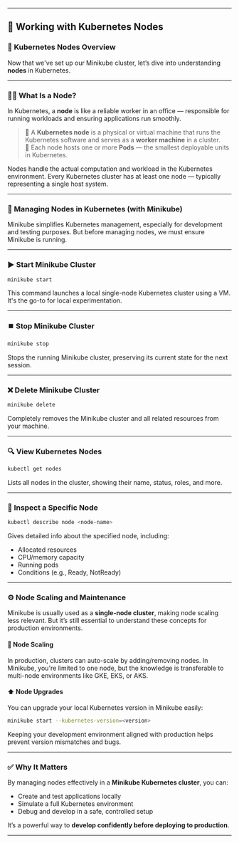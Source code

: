 
---

## 🧱 Working with Kubernetes Nodes

### 🚀 Kubernetes Nodes Overview

Now that we've set up our Minikube cluster, let’s dive into understanding **nodes** in Kubernetes.

---

### 🧑‍💻 What Is a Node?

In Kubernetes, a **node** is like a reliable worker in an office — responsible for running workloads and ensuring applications run smoothly.

> 🔹 A **Kubernetes node** is a physical or virtual machine that runs the Kubernetes software and serves as a **worker machine** in a cluster.  
> 🔹 Each node hosts one or more **Pods** — the smallest deployable units in Kubernetes.

Nodes handle the actual computation and workload in the Kubernetes environment. Every Kubernetes cluster has at least one node — typically representing a single host system.

---

### 🔧 Managing Nodes in Kubernetes (with Minikube)

Minikube simplifies Kubernetes management, especially for development and testing purposes. But before managing nodes, we must ensure Minikube is running.

---

### ▶️ Start Minikube Cluster

```bash
minikube start
```

This command launches a local single-node Kubernetes cluster using a VM. It's the go-to for local experimentation.

---

### ⏹️ Stop Minikube Cluster

```bash
minikube stop
```

Stops the running Minikube cluster, preserving its current state for the next session.

---

### ❌ Delete Minikube Cluster

```bash
minikube delete
```

Completely removes the Minikube cluster and all related resources from your machine.

---

### 🔍 View Kubernetes Nodes

```bash
kubectl get nodes
```

Lists all nodes in the cluster, showing their name, status, roles, and more.

---

### 🧪 Inspect a Specific Node

```bash
kubectl describe node <node-name>
```

Gives detailed info about the specified node, including:

- Allocated resources
- CPU/memory capacity
- Running pods
- Conditions (e.g., Ready, NotReady)

---

### ⚙️ Node Scaling and Maintenance

Minikube is usually used as a **single-node cluster**, making node scaling less relevant. But it’s still essential to understand these concepts for production environments.

#### 🔄 Node Scaling
In production, clusters can auto-scale by adding/removing nodes. In Minikube, you're limited to one node, but the knowledge is transferable to multi-node environments like GKE, EKS, or AKS.

#### ⬆️ Node Upgrades
You can upgrade your local Kubernetes version in Minikube easily:

```bash
minikube start --kubernetes-version=<version>
```

Keeping your development environment aligned with production helps prevent version mismatches and bugs.

---

### ✅ Why It Matters

By managing nodes effectively in a **Minikube Kubernetes cluster**, you can:

- Create and test applications locally
- Simulate a full Kubernetes environment
- Debug and develop in a safe, controlled setup

It’s a powerful way to **develop confidently before deploying to production**.

---
